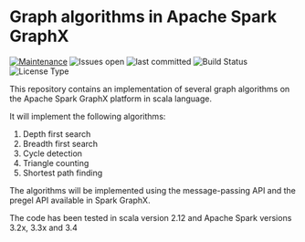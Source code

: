 # Graph algorithms in Apache Spark GraphX

[![Maintenance](https://img.shields.io/badge/Maintained%3F-yes-green.svg)](https://github.com/sandeep-sandhu/graphx-algorithms/graphs/commit-activity)
![Issues open](https://img.shields.io/github/issues/sandeep-sandhu/graphx-algorithms.svg)
![last committed](https://img.shields.io/github/last-commit/sandeep-sandhu/graphx-algorithms)
![Build Status](https://github.com/sandeep-sandhu/graphx-algorithms/actions/workflows/scala.yml/badge.svg)
![License Type](https://img.shields.io/github/license/sandeep-sandhu/graphx-algorithms.svg)


This repository contains an implementation of several graph algorithms on the
Apache Spark GraphX platform in scala language.

It will implement the following algorithms:
1. Depth first search
2. Breadth first search
3. Cycle detection
4. Triangle counting
5. Shortest path finding

The algorithms will be implemented using the message-passing API and the pregel API available in Spark GraphX.

The code has been tested in scala version 2.12 and Apache Spark versions 3.2x, 3.3x and 3.4
